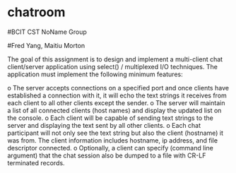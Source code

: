 # chatroom
#BCIT CST NoName Group

#Fred Yang, Maitiu Morton

The goal of this assignment is to design and implement a multi-client chat client/server
application using select() / multiplexed I/O techniques. The application must implement
the following minimum features:

o The server accepts connections on a specified port and once clients have
established a connection with it, it will echo the text strings it receives from each
client to all other clients except the sender.
o The server will maintain a list of all connected clients (host names) and display the
updated list on the console.
o Each client will be capable of sending text strings to the server and displaying the
text sent by all other clients.
o Each chat participant will not only see the text string but also the client (hostname)
it was from. The client information includes hostname, ip address, and file
descriptor connected.
o Optionally, a client can specify (command line argument) that the chat session
also be dumped to a file with CR-LF terminated records.
